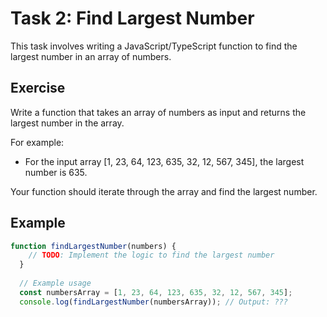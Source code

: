 # Task 2: Find Largest Number

This task involves writing a JavaScript/TypeScript function to find the largest number in an array of numbers.

## Exercise

Write a function that takes an array of numbers as input and returns the largest number in the array.

For example:
- For the input array [1, 23, 64, 123, 635, 32, 12, 567, 345], the largest number is 635.

Your function should iterate through the array and find the largest number.

## Example

```javascript
function findLargestNumber(numbers) {
    // TODO: Implement the logic to find the largest number
  }
  
  // Example usage
  const numbersArray = [1, 23, 64, 123, 635, 32, 12, 567, 345];
  console.log(findLargestNumber(numbersArray)); // Output: ???
```
